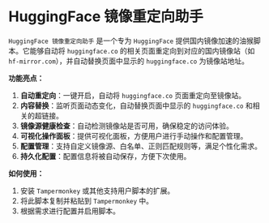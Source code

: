 # HuggingFace 镜像重定向助手

`HuggingFace 镜像重定向助手` 是一个专为 `HuggingFace` 提供国内镜像加速的油猴脚本。它能够自动将 `huggingface.co` 的相关页面重定向到对应的国内镜像站（如 `hf-mirror.com`），并自动替换页面中显示的 `huggingface.co` 为镜像站地址。

**功能亮点：**

1. **自动重定向**：一键开启，自动将 `huggingface.co` 页面重定向至镜像站。
2. **内容替换**：监听页面动态变化，自动替换页面中显示的 `huggingface.co` 和相关的超链接。
3. **镜像源健康检查**：自动检测镜像站是否可用，确保稳定的访问体验。
4. **可视化操作面板**：提供可视化面板，方便用户进行手动操作和配置管理。
5. **配置管理**：支持自定义镜像源、白名单、正则匹配规则等，满足个性化需求。
6. **持久化配置**：配置信息将被自动保存，方便下次使用。

**如何使用：**

1. 安装 `Tampermonkey` 或其他支持用户脚本的扩展。
2. 将此脚本复制并粘贴到 `Tampermonkey` 中。
3. 根据需求进行配置并启用脚本。
